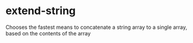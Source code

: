 # extend-string
Chooses the fastest means to concatenate a string array to a single array, based on the contents of the array
